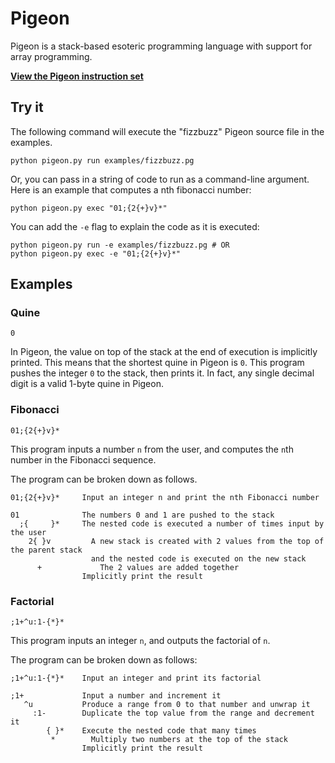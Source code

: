# Pigeon
Pigeon is a stack-based esoteric programming language with support for array programming.

[**View the Pigeon instruction set**](./DOCS.md)

## Try it
The following command will execute the "fizzbuzz" Pigeon source file in the examples.
```shell
python pigeon.py run examples/fizzbuzz.pg
```
Or, you can pass in a string of code to run as a command-line argument. Here is an example that computes a nth fibonacci number:
```shell
python pigeon.py exec "01;{2{+}v}*"
```
You can add the `-e` flag to explain the code as it is executed:
```shell
python pigeon.py run -e examples/fizzbuzz.pg # OR
python pigeon.py exec -e "01;{2{+}v}*"
```

## Examples
### Quine
```
0
```

In Pigeon, the value on top of the stack at the end of execution is implicitly printed.
This means that the shortest quine in Pigeon is `0`.
This program pushes the integer `0` to the stack, then prints it.
In fact, any single decimal digit is a valid 1-byte quine in Pigeon.

### Fibonacci
```
01;{2{+}v}*
```
This program inputs a number `n` from the user, and computes the `n`th number in the Fibonacci sequence.

The program can be broken down as follows.
```
01;{2{+}v}*     Input an integer n and print the nth Fibonacci number

01              The numbers 0 and 1 are pushed to the stack
  ;{     }*     The nested code is executed a number of times input by the user
    2{ }v         A new stack is created with 2 values from the top of the parent stack
                  and the nested code is executed on the new stack
      +             The 2 values are added together
                Implicitly print the result
```

### Factorial
```
;1+^u:1-{*}*
```

This program inputs an integer `n`, and outputs the factorial of `n`.

The program can be broken down as follows:

```
;1+^u:1-{*}*    Input an integer and print its factorial

;1+             Input a number and increment it
   ^u           Produce a range from 0 to that number and unwrap it
     :1-        Duplicate the top value from the range and decrement it
        { }*    Execute the nested code that many times
         *        Multiply two numbers at the top of the stack
                Implicitly print the result
```